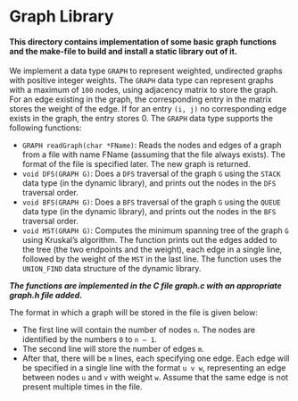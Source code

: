 # Graph Library

#### This directory contains implementation of some basic graph functions and the make-file to build and install a static library out of it.

We implement a data type `GRAPH` to represent weighted, undirected graphs with positive integer weights. The `GRAPH` data type can represent graphs with a maximum of `100` nodes, using adjacency matrix to store the graph. For an edge existing in the graph, the corresponding entry in the matrix stores the weight of the edge. If for an entry `(i, j)`
no corresponding edge exists in the graph, the entry stores 0. The `GRAPH` data type supports the following functions:
- `GRAPH readGraph(char *FName)`: Reads the nodes and edges of a graph from a file with name FName (assuming that the file always exists). The format of the file is specified later. The new graph is returned.
- `void DFS(GRAPH G)`: Does a `DFS` traversal of the graph `G` using the `STACK` data type (in the dynamic library), and prints out the nodes in the `DFS` traversal order.
- `void BFS(GRAPH G)`: Does a `BFS` traversal of the graph `G` using the `QUEUE` data type (in the dynamic library), and prints out the nodes in the `BFS` traversal order.
- `void MST(GRAPH G)`: Computes the minimum spanning tree of the graph `G` using Kruskal’s algorithm. The function prints out the edges added to the tree (the two endpoints and the weight), each edge in a single line, followed by the weight of the `MST` in the last line. The function uses the `UNION_FIND` data structure of the dynamic library.

***The functions are implemented in the C file graph.c with an appropriate graph.h file added.***

The format in which a graph will be stored in the file is given below:
- The first line will contain the number of nodes `n`. The nodes are identified by the numbers `0` to `n – 1`.
- The second line will store the number of edges `m`.
- After that, there will be `m` lines, each specifying one edge. Each edge will be specified in a single line with the format `u v w`, representing an edge between nodes `u` and `v` with weight `w`. Assume that the same edge is not present multiple times in the file.

